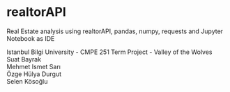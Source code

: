 # realtorAPI
Real Estate analysis using realtorAPI, pandas, numpy, requests and Jupyter Notebook as IDE


Istanbul Bilgi University - CMPE 251 Term Project - Valley of the Wolves <br> 
Suat Bayrak <br> 
Mehmet Ismet Sarı <br>
Özge Hülya Durgut <br>
Selen Kösoğlu <br>
